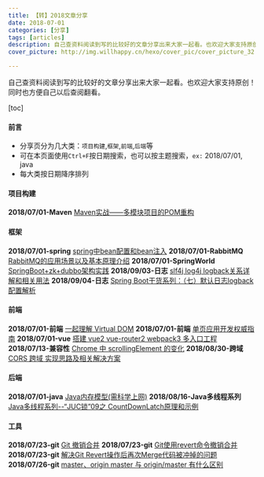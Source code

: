 ```yaml
---
title: 【转】2018文章分享
date: 2018-07-01
categories: [分享]
tags: [articles]
description: 自己查资料阅读到写的比较好的文章分享出来大家一起看。也欢迎大家支持原创！
cover_picture: http://img.willhappy.cn/hexo/cover_pic/cover_picture_32.jpg

---
```


自己查资料阅读到写的比较好的文章分享出来大家一起看。也欢迎大家支持原创！同时也方便自己以后查阅翻看。

<!--more-->

[toc]

#### 前言

- 分享页分为几大类：`项目构建`,`框架`,`前端`,`后端`等
- 可在本页面使用`Ctrl+F`按日期搜索，也可以按主题搜索，`ex:` 2018/07/01, java
- 每大类按日期降序排列

#### 项目构建

**2018/07/01-Maven** [Maven实战——多模块项目的POM重构][1]

#### 框架

**2018/07/01-spring** [spring中bean配置和bean注入][2]
**2018/07/01-RabbitMQ** [RabbitMQ的应用场景以及基本原理介绍][7]
**2018/07/01-SpringWorld** [SpringBoot+zk+dubbo架构实践][8]
**2018/09/03-日志** [slf4j log4j logback关系详解和相关用法][16]
**2018/09/04-日志** [Spring Boot干货系列：（七）默认日志logback配置解析][17]

#### 前端

**2018/07/01-前端** [一起理解 Virtual DOM][3]
**2018/07/01-前端** [单页应用开发权威指南][4]
**2018/07/01-vue** [搭建 vue2 vue-router2 webpack3 多入口工程][5]
**2018/07/13-兼容性** [Chrome 中 scrollingElement 的变化][9]
**2018/08/30-跨域** [CORS 跨域 实现思路及相关解决方案][15]

#### 后端

**2018/07/01-java** [Java内存模型(需科学上网)][6]
**2018/08/16-Java多线程系列** [Java多线程系列--“JUC锁”09之 CountDownLatch原理和示例][14]

#### 工具

**2018/07/23-git** [Git 撤销合并][10]
**2018/07/23-git** [Git使用revert命令撤销合并][11]
**2018/07/23-git** [解决Git Revert操作后再次Merge代码被冲掉的问题][12]
**2018/07/26-git** [master、origin master 与 origin/master 有什么区别][13]




[1]: http://www.infoq.com/cn/news/2011/01/xxb-maven-3-pom-refactoring
[2]: https://www.cnblogs.com/wuchanming/p/5426746.html#undefined
[3]: https://www.jianshu.com/p/bef1c1ee5a0e
[4]: http://tinyambition.com/Single-Page-App-Break/
[5]: http://www.qinshenxue.com/article/20171102091836.html
[6]: https://goo.gl/6Yafjb
[7]: https://blog.csdn.net/whoamiyang/article/details/54954780
[8]: https://www.jianshu.com/p/f4c81373094f
[9]: https://imququ.com/post/document-scrollingelement-in-chrome.html
[10]: http://blog.psjay.com/posts/git-revert-merge-commit/
[11]: http://blog.chenzuhuang.com/archive/62.html
[12]: https://blog.csdn.net/paul_wei2008/article/details/77477932
[13]: https://blog.twofei.com/695/
[14]: http://www.cnblogs.com/skywang12345/p/3533887.html
[15]: https://www.cnblogs.com/sloong/p/cors.html
[16]: https://www.cnblogs.com/Sinte-Beuve/p/5758971.html
[17]: http://tengj.top/2017/04/05/springboot7/